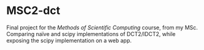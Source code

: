 # MSC2-dct

Final project for the *Methods of Scientific Computing* course, from my MSc. Comparing naïve and scipy implementations of DCT2/IDCT2, while exposing the scipy implementation on a web app.

